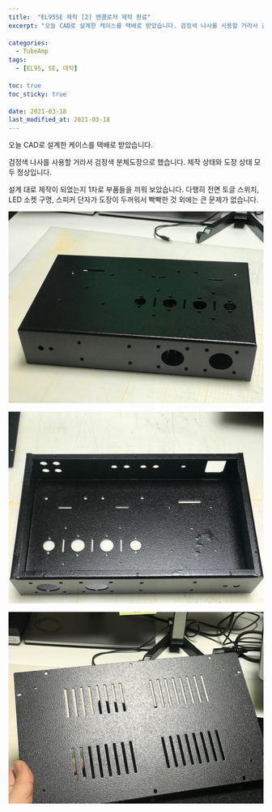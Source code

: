 ```yaml
---
title:  "EL95SE 제작 [2] 엔클로저 제작 완료"
excerpt: "오늘 CAD로 설계한 케이스를 택배로 받았습니다. 검정색 나사를 사용할 거라서 검정색 분체도장으로 했습니다. 제작 상태와 도장 상태 모두 정상입니다."

categories:
  - TubeAmp
tags:
  - [EL95, SE, 대작]

toc: true
toc_sticky: true
 
date: 2021-03-18
last_modified_at: 2021-03-18
---
```

오늘 CAD로 설계한 케이스를 택배로 받았습니다.

검정색 나사를 사용할 거라서 검정색 분체도장으로 했습니다. 제작 상태와 도장 상태 모두 정상입니다.

설계 대로 제작이 되었는지 1차로 부품들을 끼워 보았습니다. 다행히 전면 토글 스위치, LED 소켓 구멍, 스피커 단자가 도장이 두꺼워서 빡빡한 것 외에는 큰 문제가 없습니다.  

![EL95SE PRJ1 12](/assets/images/EL95SE_PRJ1_12.jpg)

![EL95SE PRJ1 13](/assets/images/EL95SE_PRJ1_13.jpg)

![EL95SE PRJ1 14](/assets/images/EL95SE_PRJ1_14.jpg)